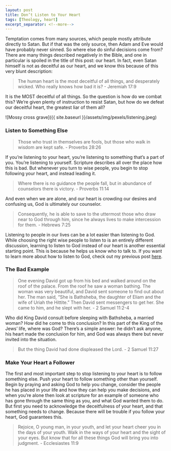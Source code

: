 ```yaml
---
layout: post
title: Don’t Listen to Your Heart
tags: [Theology, heart]
excerpt_separator: <!--more-->
---
```


Temptation comes from many sources, which people mostly attribute directly to Satan. But if that was the only source, then Adam and Eve would have probably never sinned. So where else do sinful decisions come from? There are many things described negatively in the Bible, and one in particular is spoiled in the title of this post: our heart. In fact, even Satan himself is not as deceitful as our heart, and we know this because of this very blunt description:

>The human heart is the most deceitful of all things, and desperately wicked. Who really knows how bad it is? - Jeremiah 17:9

It is the MOST deceitful of all things. So the question is how do we combat this? We’re given plenty of instruction to resist Satan, but how do we defeat our deceitful heart, the greatest liar of them all?

<!--more-->

![Mossy cross grave]({{ site.baseurl }}/assets/img/pexels/listening.jpeg)

### Listen to Something Else

>Those who trust in themselves are fools, but those who walk in wisdom are kept safe. - Proverbs 28:26

If you’re listening to your heart, you’re listening to something that’s a part of you. You’re listening to yourself. Scripture describes all over the place how this is bad. But whenever you turn to wise people, you begin to stop following your heart, and instead leading it.

>Where there is no guidance the people fall, but in abundance of counselors there is victory. - Proverbs 11:14

And even when we are alone, and our heart is crowding our desires and confusing us, God is ultimately our counselor.

>Consequently, he is able to save to the uttermost those who draw near to God through him, since he always lives to make intercession for them. - Hebrews 7:25

Listening to people in our lives can be a lot easier than listening to God. While choosing the right wise people to listen to is an entirely different discussion, learning to listen to God instead of our heart is another essential starting point. This is because he helps us know who to talk to. If you want to learn more about how to listen to God, check out my previous post [here](http://davealdon.com/2018/10/10/how-does-god-communicate-with-you.html).

### The Bad Example

>One evening David got up from his bed and walked around on the roof of the palace. From the roof he saw a woman bathing. The woman was very beautiful, and David sent someone to find out about her. The man said, “She is Bathsheba, the daughter of Eliam and the wife of Uriah the Hittite.” Then David sent messengers to get her. She came to him, and he slept with her. - 2 Samuel 11:2-4

Who did King David consult before sleeping with Bathsheba, a married woman? How did he come to this conclusion? In this part of the King of the Jews’ life, where was God? There’s a simple answer: he didn’t ask anyone, his heart made the conclusion for him, and God was always there but never invited into the situation.

>But the thing David had done displeased the Lord. - 2 Samuel 11:27

### Make Your Heart a Follower

The first and most important step to stop listening to your heart is to follow something else. Push your heart to follow something other than yourself. Begin by praying and asking God to help you change, consider the people he has placed in your life and how they can help you make decisions, and when you’re alone then look at scripture for an example of someone who has gone through the same thing as you, and what God wanted them to do. But first you need to acknowledge the deceitfulness of your heart, and that something needs to change. Because there will be trouble if you follow your heart, God guarantees this.

> Rejoice, O young man, in your youth, and let your heart cheer you in the days of your youth. Walk in the ways of your heart and the sight of your eyes. But know that for all these things God will bring you into judgment. - Ecclesiastes 11:9
